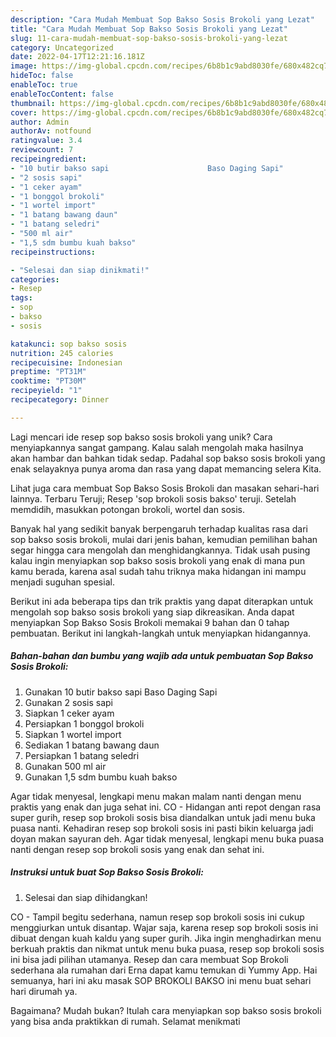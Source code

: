 ```yaml
---
description: "Cara Mudah Membuat Sop Bakso Sosis Brokoli yang Lezat"
title: "Cara Mudah Membuat Sop Bakso Sosis Brokoli yang Lezat"
slug: 11-cara-mudah-membuat-sop-bakso-sosis-brokoli-yang-lezat
category: Uncategorized
date: 2022-04-17T12:21:16.181Z
image: https://img-global.cpcdn.com/recipes/6b8b1c9abd8030fe/680x482cq70/sop-bakso-sosis-brokoli-foto-resep-utama.jpg
hideToc: false
enableToc: true
enableTocContent: false
thumbnail: https://img-global.cpcdn.com/recipes/6b8b1c9abd8030fe/680x482cq70/sop-bakso-sosis-brokoli-foto-resep-utama.jpg
cover: https://img-global.cpcdn.com/recipes/6b8b1c9abd8030fe/680x482cq70/sop-bakso-sosis-brokoli-foto-resep-utama.jpg
author: Admin
authorAv: notfound
ratingvalue: 3.4
reviewcount: 7
recipeingredient:
- "10 butir bakso sapi                      Baso Daging Sapi"
- "2 sosis sapi"
- "1 ceker ayam"
- "1 bonggol brokoli"
- "1 wortel import"
- "1 batang bawang daun"
- "1 batang seledri"
- "500 ml air"
- "1,5 sdm bumbu kuah bakso"
recipeinstructions:

- "Selesai dan siap dinikmati!"
categories:
- Resep
tags:
- sop
- bakso
- sosis

katakunci: sop bakso sosis 
nutrition: 245 calories
recipecuisine: Indonesian
preptime: "PT31M"
cooktime: "PT30M"
recipeyield: "1"
recipecategory: Dinner

---
```





Lagi mencari ide resep sop bakso sosis brokoli yang unik? Cara menyiapkannya sangat gampang. Kalau salah mengolah maka hasilnya akan hambar dan bahkan tidak sedap. Padahal sop bakso sosis brokoli yang enak selayaknya punya aroma dan rasa yang dapat memancing selera Kita.





Lihat juga cara membuat Sop Bakso Sosis Brokoli dan masakan sehari-hari lainnya. Terbaru Teruji; Resep &#39;sop brokoli sosis bakso&#39; teruji. Setelah memdidih, masukkan potongan brokoli, wortel dan sosis.

Banyak hal yang sedikit banyak berpengaruh terhadap kualitas rasa dari sop bakso sosis brokoli, mulai dari jenis bahan, kemudian pemilihan bahan segar hingga cara mengolah dan menghidangkannya. Tidak usah pusing kalau ingin menyiapkan sop bakso sosis brokoli yang enak di mana pun kamu berada, karena asal sudah tahu triknya maka hidangan ini mampu menjadi suguhan spesial.






Berikut ini ada beberapa tips dan trik praktis yang dapat diterapkan untuk mengolah sop bakso sosis brokoli yang siap dikreasikan. Anda dapat menyiapkan Sop Bakso Sosis Brokoli memakai 9 bahan dan 0 tahap pembuatan. Berikut ini langkah-langkah untuk menyiapkan hidangannya.

<!--inarticleads1-->

##### Bahan-bahan dan bumbu yang wajib ada untuk pembuatan Sop Bakso Sosis Brokoli:

1. Gunakan 10 butir bakso sapi                      Baso Daging Sapi
1. Gunakan 2 sosis sapi
1. Siapkan 1 ceker ayam
1. Persiapkan 1 bonggol brokoli
1. Siapkan 1 wortel import
1. Sediakan 1 batang bawang daun
1. Persiapkan 1 batang seledri
1. Gunakan 500 ml air
1. Gunakan 1,5 sdm bumbu kuah bakso


Agar tidak menyesal, lengkapi menu makan malam nanti dengan menu praktis yang enak dan juga sehat ini. CO - Hidangan anti repot dengan rasa super gurih, resep sop brokoli sosis bisa diandalkan untuk jadi menu buka puasa nanti. Kehadiran resep sop brokoli sosis ini pasti bikin keluarga jadi doyan makan sayuran deh. Agar tidak menyesal, lengkapi menu buka puasa nanti dengan resep sop brokoli sosis yang enak dan sehat ini. 

<!--inarticleads2-->

##### Instruksi untuk buat Sop Bakso Sosis Brokoli:


1. Selesai dan siap dihidangkan!

CO - Tampil begitu sederhana, namun resep sop brokoli sosis ini cukup menggiurkan untuk disantap. Wajar saja, karena resep sop brokoli sosis ini dibuat dengan kuah kaldu yang super gurih. Jika ingin menghadirkan menu berkuah praktis dan nikmat untuk menu buka puasa, resep sop brokoli sosis ini bisa jadi pilihan utamanya. Resep dan cara membuat Sop Brokoli sederhana ala rumahan dari Erna dapat kamu temukan di Yummy App. Hai semuanya, hari ini aku masak SOP BROKOLI BAKSO ini menu buat sehari hari dirumah ya. 

Bagaimana? Mudah bukan? Itulah cara menyiapkan sop bakso sosis brokoli yang bisa anda praktikkan di rumah. Selamat menikmati
